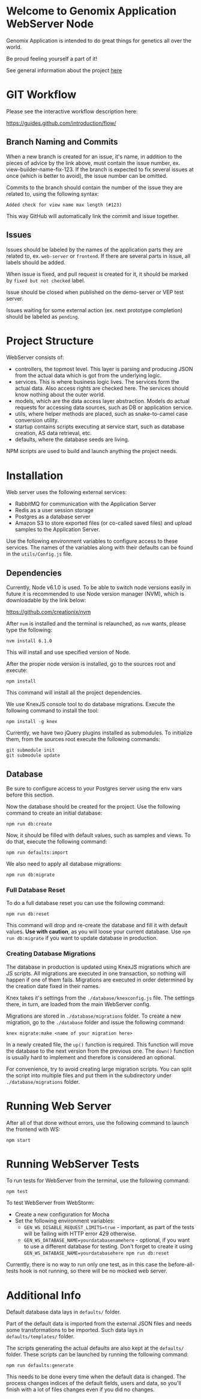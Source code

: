 # Welcome to Genomix Application WebServer Node

Genomix Application is intended to do great things for genetics all over the world.

Be proud feeling yourself a part of it!

See general information about the project [here](docs/general-info.md)

# GIT Workflow

Please see the interactive workflow description here:

https://guides.github.com/introduction/flow/

## Branch Naming and Commits

When a new branch is created for an issue, it's name, in addition to the pieces of advice by the link above, must contain the issue number, ex. view-builder-name-fix-123. If the branch is expected to fix several issues at once (which is better to avoid), the issue number can be omitted.

Commits to the branch should contain the number of the issue they are related to, using the following syntax:

`Added check for view name max length (#123)`

This way GitHub will automatically link the commit and issue together.

## Issues

Issues should be labeled by the names of the application parts they are related to, ex. `web-server` or `frontend`. If there are several parts in issue, all labels should be added.

When issue is fixed, and pull request is created for it, it should be marked by `fixed but not checked` label.

Issue should be closed when published on the demo-server or VEP test server.

Issues waiting for some external action (ex. next prototype completion) should be labeled as `pending`.

# Project Structure

WebServer consists of:

- controllers, the topmost level. This layer is parsing and producing JSON from the actual data which is got from the underlying logic.
- services. This is where business logic lives. The services form the actual data. Also access rights are checked here. The services should know nothing about the outer world.
- models, which are the data access layer abstraction. Models do actual requests for accessing data sources, such as DB or application service.
- utils, where helper methods are placed, such as snake-to-camel case conversion utility.
- startup contains scripts executing at service start, such as database creation, AS data retrieval, etc.
- defaults, where the database seeds are living.

NPM scripts are used to build and launch anything the project needs.

# Installation

Web server uses the following external services: 

* RabbitMQ for communication with the Application Server
* Redis as a user session storage
* Postgres as a database server
* Amazon S3 to store exported files (or co-called saved files) and upload samples to the Application Server.

Use the following environment variables to configure access to these services. The names of the variables along with their defaults can be found in the `utils/Config.js` file.

## Dependencies

Currently, Node v6.1.0 is used. To be able to switch node versions easily in future it is recommended to use Node version manager (NVM), which is downloadable by the link below:

https://github.com/creationix/nvm

After `nvm` is installed and the terminal is relaunched, as `nvm` wants, please type the following:

    nvm install 6.1.0

This will install and use specified version of Node.

After the proper node version is installed, go to the sources root and execute:

    npm install

This command will install all the project dependencies.

We use KnexJS console tool to do database migrations. Execute the following command to install the tool:

    npm install -g knex

Currently, we have two jQuery plugins installed as submodules. To initialize them, from the sources root execute the following commands:

    git submodule init
    git submodule update

## Database

Be sure to configure access to your Postgres server using the env vars before this section.

Now the database should be created for the project. Use the following command to create an initial database:

    npm run db:create

Now, it should be filled with default values, such as samples and views. To do that, execute the following command:

    npm run defaults:import

We also need to apply all database migrations:

    npm run db:migrate
    
### Full Database Reset
    
To do a full database reset you can use the following command:

    npm run db:reset

This command will drop and re-create the database and fill it with default values. **Use with caution**, as you will loose your current database. Use `npm run db:migrate` if you want to update database in production.

### Creating Database Migrations

The database in production is updated using KnexJS migrations which are JS scripts. All migrations are executed in one transaction, so nothing will happen if one of them fails. Migrations are executed in order determined by the creation date fixed in their names.

Knex takes it's settings from the `./database/knexconfig.js` file. The settings there, in turn, are loaded from the main WebServer config.

Migrations are stored in `./database/migrations` folder. To create a new migration, go to the `./database` folder and issue the following command:

    knex migrate:make <name of your migration here>

In a newly created file, the `up()` function is required. This function will move the database to the next version from the previous one. The `down()` function is usually hard to implement and therefore is considered an optional.

For convenience, try to avoid creating large migration scripts. You can split the script into multiple files and put them in the subdirectory under `./database/migrations` folder. 

# Running Web Server

After all of that done without errors, use the following command to launch the frontend with WS:

    npm start

# Running WebServer Tests

To run tests for WebServer from the terminal, use the following command:

    npm test

To test WebServer from WebStorm:

* Create a new configuration for Mocha
* Set the following environment variables:
    * `GEN_WS_DISABLE_REQUEST_LIMITS=true` - important, as part of the tests will be failing with HTTP error 429 otherwise.
    * `GEN_WS_DATABASE_NAME=yourdatabasenamehere` - optional, if you want to use a different database for testing. Don't forget to create it using `GEN_WS_DATABASE_NAME=yourdatabasehere npm run db:reset`

Currently, there is no way to run only one test, as in this case the before-all-tests hook is not running, so there will be no mocked web server.

# Additional Info

Default database data lays in `defaults/` folder.

Part of the default data is imported from the external JSON files and needs some transformations to be imported. Such data lays in `defaults/templates/` folder.

The scripts generating the actual defaults are also kept at the `defaults/` folder. These scripts can be launched by running the following command:

    npm run defaults:generate
    
This needs to be done every time when the default data is changed. The process changes indices of the default fields, users and data, so you'll finish with a lot of files changes even if you did no changes.
